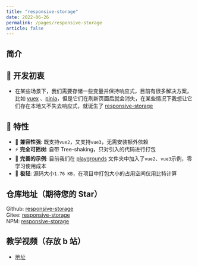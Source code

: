 ```yaml
---
title: "responsive-storage"
date: 2022-06-26
permalink: /pages/responsive-storage
article: false
---
```


## 简介

## 🤔 开发初衷

- 在某些场景下，我们需要存储一些变量并保持响应式，目前有很多解决方案，比如 [vuex](https://vuex.vuejs.org) 、[pinia](https://pinia.vuejs.org)，但是它们在刷新页面后就会消失，在某些情况下我想让它们存在本地又不失去响应式，就诞生了 [responsive-storage](https://github.com/xiaoxian521/responsive-storage)

## 🚀 特性

- 🦾 **兼容性强**: 既支持`vue2`，又支持`vue3`，无需安装额外依赖
- ⚡ **完全可摇树**: 自带 Tree-shaking，只对引入的代码进行打包
- 🧪 **完善的示例**: 目前我们在 [playgrounds](https://github.com/xiaoxian521/responsive-storage/tree/main/playgrounds) 文件夹中加入了`vue2`、`vue3`示例，零学习使用成本
- 🕋 **极轻**: 源码大小`1.76 KB`，在项目中打包大小的占用空间仅用比特计算

## 仓库地址（期待您的 Star）

Github: [responsive-storage](https://github.com/xiaoxian521/responsive-storage)  
Gitee: [responsive-storage](https://gitee.com/yiming_chang/responsive-storage)  
NPM: [responsive-storage](https://www.npmjs.com/package/responsive-storage)

## 教学视频（存放 b 站）

- [地址](https://www.bilibili.com/video/BV1RT411u7fh/)
